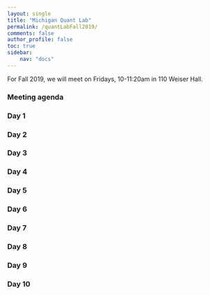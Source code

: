 ```yaml
---
layout: single
title: "Michigan Quant Lab"
permalink: /quantLabFall2019/
comments: false
author_profile: false
toc: true
sidebar:
    nav: "docs"
---
```

For Fall 2019, we will meet on Fridays, 10-11:20am in 110 Weiser Hall.

### Meeting agenda

### Day 1

### Day 2

### Day 3

### Day 4

### Day 5

### Day 6

### Day 7

### Day 8

### Day 9

### Day 10